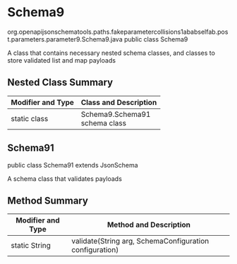 # Schema9
org.openapijsonschematools.paths.fakeparametercollisions1ababselfab.post.parameters.parameter9.Schema9.java
public class Schema9

A class that contains necessary nested schema classes, and classes to store validated list and map payloads

## Nested Class Summary
| Modifier and Type | Class and Description |
| ----------------- | ---------------------- |
| static class | Schema9.Schema91<br> schema class |

## Schema91
public class Schema91
extends JsonSchema

A schema class that validates payloads

## Method Summary
| Modifier and Type | Method and Description |
| ----------------- | ---------------------- |
| static String | validate(String arg, SchemaConfiguration configuration) |
